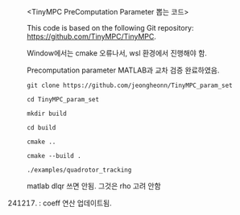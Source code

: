 <TinyMPC PreComputation Parameter 뽑는 코드> 


This code is based on the following Git repository: https://github.com/TinyMPC/TinyMPC.


Window에서는 cmake 오류나서, wsl 환경에서 진행해야 함. 



Precomputation parameter MATLAB과 교차 검증 완료하였음. 


    git clone https://github.com/jeongheonn/TinyMPC_param_set

    cd TinyMPC_param_set 
    
    mkdir build 
    
    cd build

    cmake ..

    cmake --build . 

    ./examples/quadrotor_tracking 



matlab dlqr 쓰면 안됨. 그것은 rho 고려 안함




241217. : coeff 연산 업데이트됨.
